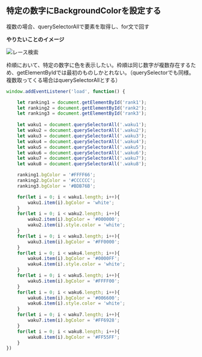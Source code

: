 ## 特定の数字にBackgroundColorを設定する

複数の場合、querySelectorAllで要素を取得し、for文で回す

**やりたいことのイメージ**

![レース検索](https://user-images.githubusercontent.com/105257856/185064786-eb3761d7-f2a5-427c-8d83-cb09ebd45bf9.png)

枠順において、特定の数字に色を表示したい。枠順は同じ数字が複数存在するため、getElementByIdでは最初のものしかとれない。（querySelectorでも同様。複数取ってくる場合はquerySelectorAllとする）


```JavaScript
window.addEventListener('load', function() {

	let ranking1 = document.getElementById('rank1');
	let ranking2 = document.getElementById('rank2');
	let ranking3 = document.getElementById('rank3');
	
	let waku1 = document.querySelectorAll('.waku1');
	let waku2 = document.querySelectorAll('.waku2');
	let waku3 = document.querySelectorAll('.waku3');
	let waku4 = document.querySelectorAll('.waku4');
	let waku5 = document.querySelectorAll('.waku5');
	let waku6 = document.querySelectorAll('.waku6');
	let waku7 = document.querySelectorAll('.waku7');
	let waku8 = document.querySelectorAll('.waku8');

	ranking1.bgColor = '#FFFF66';
	ranking2.bgColor = '#CCCCCC';
	ranking3.bgColor = '#BDB76B';

	for(let i = 0; i < waku1.length; i++){
		waku1.item(i).bgColor = 'white';
	}
	for(let i = 0; i < waku2.length; i++){
		waku2.item(i).bgColor = '#000000';
		waku2.item(i).style.color = 'white';
	}
	for(let i = 0; i < waku3.length; i++){
		waku3.item(i).bgColor = '#FF0000';
	}
	for(let i = 0; i < waku4.length; i++){
		waku4.item(i).bgColor = '#0000FF';
		waku4.item(i).style.color = 'white';
	}
	for(let i = 0; i < waku5.length; i++){
		waku5.item(i).bgColor = '#FFFF00';
	}
	for(let i = 0; i < waku6.length; i++){
		waku6.item(i).bgColor = '#006600';
		waku6.item(i).style.color = 'white';
	}
	for(let i = 0; i < waku7.length; i++){
		waku7.item(i).bgColor = '#FF6928';
	}
	for(let i = 0; i < waku8.length; i++){
		waku8.item(i).bgColor = '#FF55FF';
	}	
})
```
